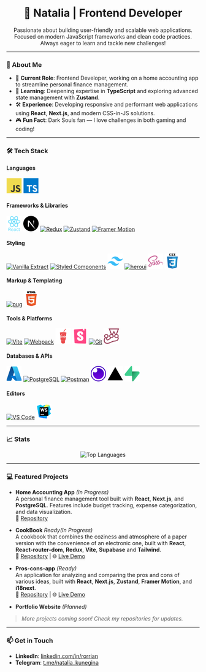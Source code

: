 <div align="center">
  <h1>👋 Natalia | Frontend Developer</h1>
  <p>Passionate about building user-friendly and scalable web applications. Focused on modern JavaScript frameworks and clean code practices. Always eager to learn and tackle new challenges!</p>
</div>

---

### 🚀 About Me
- 💼 **Current Role**: Frontend Developer, working on a home accounting app to streamline personal finance management.
- 🌱 **Learning**: Deepening expertise in **TypeScript** and exploring advanced state management with **Zustand**.
- 🛠️ **Experience**: Developing responsive and performant web applications using **React**, **Next.js**, and modern CSS-in-JS solutions.
- 🎮 **Fun Fact**: Dark Souls fan — I love challenges in both gaming and coding!

---

### 🛠️ Tech Stack
<!-- https://github.com/devicons/devicon/tree/v2.16.0/icons -->
<!-- https://worldvectorlogo.com/ru/search/Framer+motion -->

#### Languages
<p>
  <a href="https://developer.mozilla.org/en-US/docs/Web/JavaScript" target="_blank"><img src="https://raw.githubusercontent.com/devicons/devicon/master/icons/javascript/javascript-original.svg" alt="JavaScript" width="40" height="40"/></a>
  <a href="https://www.typescriptlang.org/" target="_blank"><img src="https://raw.githubusercontent.com/devicons/devicon/master/icons/typescript/typescript-original.svg" alt="TypeScript" width="40" height="40"/></a>
</p>

#### Frameworks & Libraries
<p>
  <a href="https://reactjs.org/" target="_blank"><img src="https://raw.githubusercontent.com/devicons/devicon/master/icons/react/react-original-wordmark.svg" alt="React" width="40" height="40"/></a>
  <a href="https://nextjs.org/" target="_blank"><img src="https://github.com/devicons/devicon/blob/v2.16.0/icons/nextjs/nextjs-original.svg" alt="Next.js" width="40" height="40"/></a>
  <a href="https://redux.js.org/" target="_blank"><img src="https://cdn.jsdelivr.net/gh/devicons/devicon@latest/icons/redux/redux-original.svg" alt="Redux" width="40" height="40"/></a>
  <a href="https://zustand-demo.pmnd.rs/" target="_blank"><img src="https://user-images.githubusercontent.com/958486/218346783-72be5ae3-b953-4dd7-b239-788a882fdad6.svg" alt="Zustand" width="40" height="40"/></a>
  <a href="https://www.framer.com/motion/" target="_blank"><img src="https://cdn.worldvectorlogo.com/logos/framer-motion.svg" alt="Framer Motion" width="40" height="40"/></a>
</p>

#### Styling
<p>
  <a href="https://vanilla-extract.style/" target="_blank"><img src="https://www.svgrepo.com/show/374153/vanilla-extract.svg" alt="Vanilla Extract" width="40" height="40"/></a>
  <a href="https://styled-components.com/" target="_blank"><img src="https://cdn.worldvectorlogo.com/logos/styled-components-1.svg" alt="Styled Components" width="40" height="40"/></a>
  <a href="https://tailwindcss.com/" target="_blank"><img src="https://github.com/devicons/devicon/blob/v2.16.0/icons/tailwindcss/tailwindcss-original.svg" alt="tailwindcss" width="40" height="40"/></a>
  <a href="https://www.heroui.com/" target="_blank"><img src="https://github.com/user-attachments/assets/2baf6b59-6ec3-4d60-a232-1106ada33db8" alt="heroui" width="40" height="40"/></a>
  <a href="https://sass-lang.com" target="_blank"><img src="https://raw.githubusercontent.com/devicons/devicon/master/icons/sass/sass-original.svg" alt="Sass" width="40" height="40"/></a>
  <a href="https://www.w3schools.com/css/" target="_blank"><img src="https://raw.githubusercontent.com/devicons/devicon/master/icons/css3/css3-original-wordmark.svg" alt="CSS3" width="40" height="40"/></a>
</p>

#### Markup & Templating
<p>
  <a href="https://pugjs.org/" target="_blank"> <img src="https://cdn.worldvectorlogo.com/logos/pug.svg" alt="pug" width="40" height="40"/></a>
  <a href="https://www.w3.org/html/" target="_blank"> <img src="https://raw.githubusercontent.com/devicons/devicon/master/icons/html5/html5-original-wordmark.svg" alt="html5" width="40" height="40"/></a>
</p>

#### Tools & Platforms
<p>
  <a href="https://vitejs.dev/" target="_blank"><img src="https://cdn.jsdelivr.net/gh/devicons/devicon@latest/icons/vitejs/vitejs-original.svg" alt="Vite" width="40" height="40"/></a>
  <a href="https://webpack.js.org" target="_blank"><img src="https://cdn.jsdelivr.net/gh/devicons/devicon@latest/icons/webpack/webpack-original.svg" alt="Webpack" width="40" height="40"/></a>
  <a href="https://gulpjs.com/" target="_blank"><img src="https://github.com/devicons/devicon/blob/v2.16.0/icons/gulp/gulp-plain.svg" alt="gulp" width="40" height="40"/></a>
  <a href="https://storybook.js.org/" target="_blank"><img src="https://github.com/devicons/devicon/blob/v2.16.0/icons/storybook/storybook-original.svg" alt="Storybook" width="40" height="40"/></a>
  <a href="https://git-scm.com/" target="_blank"><img src="https://www.vectorlogo.zone/logos/git-scm/git-scm-icon.svg" alt="Git" width="40" height="40"/></a>
  <a href="https://jestjs.io/" target="_blank"><img src="https://github.com/devicons/devicon/blob/v2.16.0/icons/jest/jest-plain.svg" alt="jest" width="40" height="40"/></a>
</p>



#### Databases & APIs
<p>
  <a href="https://azure.microsoft.com/" target="_blank"><img src="https://github.com/devicons/devicon/blob/v2.16.0/icons/azure/azure-original.svg" alt="Azure" width="40" height="40"/></a>
  <a href="https://www.postgresql.org" target="_blank"><img src="https://cdn.jsdelivr.net/gh/devicons/devicon@latest/icons/postgresql/postgresql-original.svg" alt="PostgreSQL" width="40" height="40"/></a>
  <a href="https://postman.com" target="_blank"><img src="https://www.vectorlogo.zone/logos/getpostman/getpostman-icon.svg" alt="Postman" width="40" height="40"/></a>
  <a href="https://insomnia.rest/" target="_blank"> <img src="https://github.com/devicons/devicon/blob/v2.16.0/icons/insomnia/insomnia-original.svg" alt="insomnia" width="40" height="40"/></a>
  <a href="https://vercel.com/" target="_blank"> <img src="https://github.com/devicons/devicon/blob/v2.16.0/icons/vercel/vercel-original.svg" alt="vercel" width="40" height="40"/></a>
  <a href="https://supabase.com/" target="_blank"> <img src="https://github.com/devicons/devicon/blob/v2.16.0/icons/supabase/supabase-original.svg" alt="supabase" width="40" height="40"/></a>  
</p>

#### Editors
<p>
  <a href="https://code.visualstudio.com/" target="_blank"><img src="https://cdn.jsdelivr.net/gh/devicons/devicon/icons/vscode/vscode-original.svg" alt="VS Code" width="40" height="40"/></a>
  <a href="https://www.jetbrains.com/webstorm/" target="_blank"><img src="https://github.com/devicons/devicon/blob/v2.16.0/icons/webstorm/webstorm-original.svg" alt="WebStorm" width="40" height="40"/></a>
</p>

---

### 📈 Stats
<p align="center">
  <img src="https://github-readme-stats.vercel.app/api/top-langs/?username=Rorrian&layout=compact&theme=transparent&hide_border=true" alt="Top Languages" />
</p>

---

### 💻 Featured Projects
- **Home Accounting App** *(In Progress)*  
  A personal finance management tool built with **React**, **Next.js**, and **PostgreSQL**. Features include budget tracking, expense categorization, and data visualization.  
  🔗 [Repository](https://github.com/Rorrian/Accounting)

- **CookBook** *Ready(In Progress)*  
  A cookbook that combines the coziness and atmosphere of a paper version with the convenience of an electronic one, built with **React**, **React-router-dom**, **Redux**, **Vite**, **Supabase** and **Tailwind**.  
  🔗 [Repository](https://github.com/Rorrian/CookBook) | 🌐 [Live Demo](https://rorrian-cook-book-app.vercel.app/login)
  
- **Pros-cons-app** *(Ready)*  
  An application for analyzing and comparing the pros and cons of various ideas, built with **React**, **Next.js**, **Zustand**, **Framer Motion**, and **i18next**.  
  🔗 [Repository](https://github.com/Rorrian/Pros-cons-app) | 🌐 [Live Demo](https://pros-cons-app.vercel.app/)
  
- **Portfolio Website** *(Planned)*

> *More projects coming soon! Check my repositories for updates.*

---

### 📫 Get in Touch
- **LinkedIn**: [linkedin.com/in/rorrian](https://www.linkedin.com/in/rorrian/)
- **Telegram**: [t.me/natalia_kunegina](https://t.me/natalia_kunegina)
